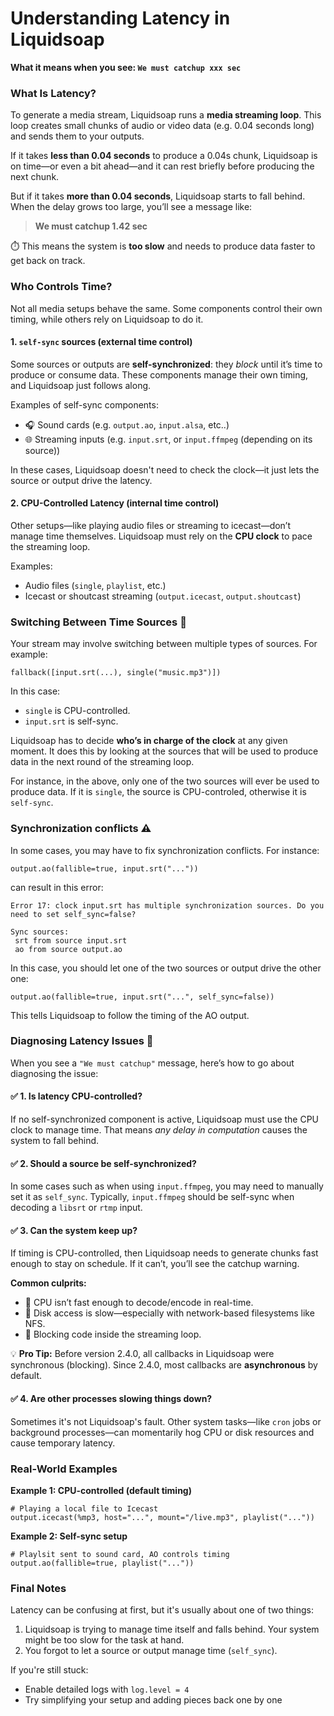 # Understanding Latency in Liquidsoap

**What it means when you see: `We must catchup xxx sec`**

### What Is Latency?

To generate a media stream, Liquidsoap runs a **media streaming loop**. This loop creates small chunks of audio or video data (e.g. 0.04 seconds long) and sends them to your outputs.

If it takes **less than 0.04 seconds** to produce a 0.04s chunk, Liquidsoap is on time—or even a bit ahead—and it can rest briefly before producing the next chunk.

But if it takes **more than 0.04 seconds**, Liquidsoap starts to fall behind. When the delay grows too large, you’ll see a message like:

> **We must catchup 1.42 sec**

⏱️ This means the system is **too slow** and needs to produce data faster to get back on track.

### Who Controls Time?

Not all media setups behave the same. Some components control their own timing, while others rely on Liquidsoap to do it.

#### 1. `self-sync` sources (external time control)

Some sources or outputs are **self-synchronized**: they _block_ until it’s time to produce or consume data. These components manage their own timing, and Liquidsoap just follows along.

Examples of self-sync components:

- 🎧 Sound cards (e.g. `output.ao`, `input.alsa`, etc..)
- 🌐 Streaming inputs (e.g. `input.srt`, or `input.ffmpeg` (depending on its source))

In these cases, Liquidsoap doesn't need to check the clock—it just lets the source or output drive the latency.

#### 2. CPU-Controlled Latency (internal time control)

Other setups—like playing audio files or streaming to icecast—don’t manage time themselves. Liquidsoap must rely on the **CPU clock** to pace the streaming loop.

Examples:

- Audio files (`single`, `playlist`, etc.)
- Icecast or shoutcast streaming (`output.icecast`, `output.shoutcast`)

### Switching Between Time Sources 🔀

Your stream may involve switching between multiple types of sources. For example:

```liquidsoap
fallback([input.srt(...), single("music.mp3")])
```

In this case:

- `single` is CPU-controlled.
- `input.srt` is self-sync.

Liquidsoap has to decide **who’s in charge of the clock** at any given moment. It does this by looking at the sources
that will be used to produce data in the next round of the streaming loop.

For instance, in the above, only one of the two sources will ever be used to produce data. If it is `single`, the source
is CPU-controled, otherwise it is `self-sync`.

### Synchronization conflicts ⚠️

In some cases, you may have to fix synchronization conflicts. For instance:

```liquidsoap
output.ao(fallible=true, input.srt("..."))
```

can result in this error:

```
Error 17: clock input.srt has multiple synchronization sources. Do you need to set self_sync=false?

Sync sources:
 srt from source input.srt
 ao from source output.ao
```

In this case, you should let one of the two sources or output drive the other one:

```liquidsoap
output.ao(fallible=true, input.srt("...", self_sync=false))
```

This tells Liquidsoap to follow the timing of the AO output.

### Diagnosing Latency Issues 🧪

When you see a `"We must catchup"` message, here’s how to go about diagnosing the issue:

#### ✅ 1. Is latency CPU-controlled?

If no self-synchronized component is active, Liquidsoap must use the CPU clock to manage time. That means _any delay in computation_ causes the system to fall behind.

#### ✅ 2. Should a source be self-synchronized?

In some cases such as when using `input.ffmpeg`, you may need to manually set it as `self_sync`. Typically, `input.ffmpeg` should be self-sync
when decoding a `libsrt` or `rtmp` input.

#### ✅ 3. Can the system keep up?

If timing is CPU-controlled, then Liquidsoap needs to generate chunks fast enough to stay on schedule. If it can’t, you’ll see the catchup warning.

**Common culprits:**

- 🧮 CPU isn’t fast enough to decode/encode in real-time.
- 💽 Disk access is slow—especially with network-based filesystems like NFS.
- 🔄 Blocking code inside the streaming loop.

💡 **Pro Tip:** Before version 2.4.0, all callbacks in Liquidsoap were synchronous (blocking). Since 2.4.0, most callbacks are **asynchronous** by default.

#### ✅ 4. Are other processes slowing things down?

Sometimes it's not Liquidsoap's fault. Other system tasks—like `cron` jobs or background processes—can momentarily hog CPU or disk resources and cause temporary latency.

### Real-World Examples

**Example 1: CPU-controlled (default timing)**

```liquidsoap
# Playing a local file to Icecast
output.icecast(%mp3, host="...", mount="/live.mp3", playlist("..."))
```

**Example 2: Self-sync setup**

```liquidsoap
# Playlsit sent to sound card, AO controls timing
output.ao(fallible=true, playlist("..."))
```

### Final Notes

Latency can be confusing at first, but it's usually about one of two things:

1. Liquidsoap is trying to manage time itself and falls behind. Your system might be too slow for the task at hand.
2. You forgot to let a source or output manage time (`self_sync`).

If you're still stuck:

- Enable detailed logs with `log.level = 4`
- Try simplifying your setup and adding pieces back one by one
